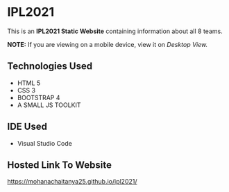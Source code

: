# IPL2021
This is an **IPL2021 Static Website** containing information about all 8 teams.

**NOTE:** If you are viewing on a mobile device, view it on *Desktop View.*

## Technologies Used
- HTML 5
- CSS 3
- BOOTSTRAP 4
- A SMALL JS TOOLKIT

## IDE Used
- Visual Studio Code

## Hosted Link To Website
https://mohanachaitanya25.github.io/ipl2021/
